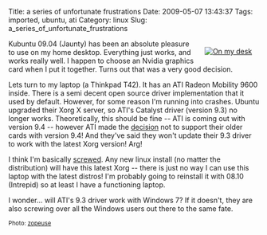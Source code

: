 Title: a series of unfortunate frustrations
Date: 2009-05-07 13:43:37
Tags: imported, ubuntu, ati
Category: linux
Slug: a_series_of_unfortunate_frustrations

<div style="margin: 15px; float: right"><a href="http://www.flickr.com/photos/37136574@N00/56910709/" title="On my desk" target="_blank"><img src="http://farm1.static.flickr.com/29/56910709_211b54674e_m.jpg" alt="On my desk" border="0" /></a></div>

Kubuntu 09.04 (Jaunty) has been an absolute pleasure to use on my home desktop.  Everything just works, and works really well.  I happen to choose an Nvidia graphics card when I put it together.  Turns out that was a very good decision.

Lets turn to my laptop (a Thinkpad T42).  It has an ATI Radeon Mobility 9600 inside.  There is a semi decent open source driver implementation that it used by default.  However, for some reason I'm running into crashes.  Ubuntu upgraded their Xorg X server, so ATI's Catalyst driver (version 9.3) no longer works.  Theoretically, this should be fine -- ATI is coming out with version 9.4 -- however ATI made the <a href="http://www.overclockersclub.com/news/24167/">decision</a> not to support their older cards with version 9.4!  And they've said they won't update their 9.3 driver to work with the latest Xorg version!  Arg!

I think I'm basically <a href="http://learn-live.blogspot.com/2009/04/why-you-should-avoid-putting-ubuntu.html">screwed</a>.  Any new linux install (no matter the distribution) will have this latest Xorg -- there is just no way I can use this laptop with the latest distros!  I'm probably going to reinstall it with 08.10 (Intrepid) so at least I have a functioning laptop.

I wonder... will ATI's 9.3 driver work with Windows 7?  If it doesn't, they are also screwing over all the Windows users out there to the same fate.

<small>Photo: <a href="http://www.flickr.com/photos/37136574@N00/56910709/" title="zopeuse" target="_blank">zopeuse</a></small>
